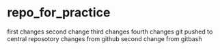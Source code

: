 # repo_for_practice
first changes
second change
third changes
fourth changes
git pushed to central reposotory
changes from github
second change from gitbash